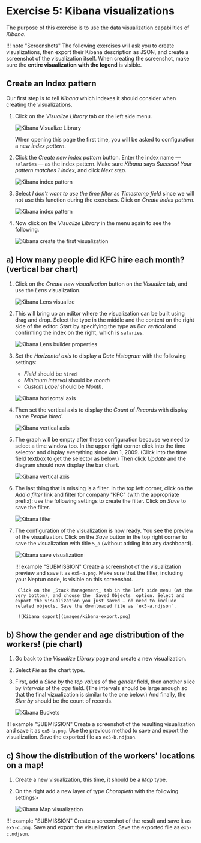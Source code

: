 # Exercise 5: Kibana visualizations

The purpose of this exercise is to use the data visualization capabilities of _Kibana_.

!!! note "Screenshots"
    The following exercises will ask you to create visualizations, then export their Kibana description as JSON, and create a screenshot of the visualization itself. When creating the screenshot, make sure the **entire visualization with the legend** is visible.

## Create an Index pattern

Our first step is to tell _Kibana_ which indexes it should consider when creating the visualizations.

1. Click on the _Visualize Library_ tab on the left side menu.

    ![Kibana Visualize Library](images/kibana-visualize.png)

    When opening this page the first time, you will be asked to configuration a new _index pattern_.

1. Click the _Create new index pattern_ button. Enter the index name — `salaries` — as the index pattern. Make sure _Kibana_ says _Success! Your pattern matches 1 index_, and click _Next step_.

    ![Kibana index pattern](images/kibana-index-pattern-1.png)

1. Select _I don't want to use the time filter_ as _Timestamp field_ since we will not use this function during the exercises. Click on _Create index pattern_.

    ![Kibana index pattern](images/kibana-index-pattern-2.png)

1. Now click on the _Visualize Library_ in the menu again to see the following.

    ![Kibana create the first visualization](images/kibana-create-first-visualization.png)

## a) How many people did KFC hire each month? (vertical bar chart)

1. Click on the _Create new visualization_ button on the _Visualize_ tab, and use the _Lens_ visualization.

    ![Kibana Lens visualize](images/kibana-lens-visualize.png)

1. This will bring up an editor where the visualization can be built using drag and drop. Select the type in the middle and the content on the right side of the editor. Start by specifying the type as _Bar vertical_ and confirming the index on the right, which is `salaries`.

    ![Kibana Lens builder properties](images/kibana-lens-properties.png)

1. Set the _Horizontal axis_ to display a _Date histogram_ with the following settings:

    - _Field_ should be `hired`
    - _Minimum interval_ should be _month_
    - _Custom Label_ should be _Month_.

    ![Kibana horizontal axis](images/kibana-a-horizontal.png)

1. Then set the vertical axis to display the _Count_ of _Records_ with display name _People hired_.

    ![Kibana vertical axis](images/kibana-a-vertical.png)

1. The graph will be empty after these configuration because we need to select a time window too. In the upper right corner click into the time selector and display everything since Jan 1, 2009. (Click into the time field textbox to get the selector as below.) Then click _Update_ and the diagram should now display the bar chart.

    ![Kibana vertical axis](images/kibana-a-timefilter.png)

1. The last thing that is missing is a filter. In the top left corner, click on the _Add a filter_ link and filter for company "KFC" (with the appropriate prefix): use the following settings to create the filter. Click on _Save_ to save the filter.

    ![Kibana filter](images/kibana-a-filter.png)

1. The configuration of the visualization is now ready. You see the preview of the visualization. Click on the _Save_ button in the top right corner to save the visualization with title `5_a` (without adding it to any dashboard).

    ![Kibana save visualization](images/kibana-a-save.png)

    !!! example "SUBMISSION"
        Create a screenshot of the visualization preview and save it as `ex5-a.png`. Make sure that the filter, including your Neptun code, is visible on this screenshot.

        Click on the _Stack Management_ tab in the left side menu (at the very bottom), and choose the _Saved Objects_ option. Select and export the visualization you just saved — no need to include related objects. Save the downloaded file as `ex5-a.ndjson`.

        ![Kibana export](images/kibana-export.png)

## b) Show the gender and age distribution of the workers! (pie chart)

1. Go back to the _Visualize Library_ page and create a new visualization.

1. Select _Pie_ as the chart type.

1. First, add a _Slice by_ the _top values_ of the _gender_ field, then another slice by _intervals_ of the _age_ field. (The intervals should be large anough so that the final vizualization is similar to the one below.) And finally, the _Size by_ should be the count of records.

    ![Kibana Buckets](images/kibana-b-properties.png)

!!! example "SUBMISSION"
    Create a screenshot of the resulting visualization and save it as `ex5-b.png`. Use the previous method to save and export the visualization. Save the exported file as `ex5-b.ndjson`.

## c) Show the distribution of the workers' locations on a map!

1. Create a new visualization, this time, it should be a _Map_ type.

1. On the right add a new layer of type _Choropleth_ with the following settings>

    ![Kibana Map visualization](images/kibana-c.png)

!!! example "SUBMISSION"
    Create a screenshot of the result and save it as `ex5-c.png`. Save and export the visualization. Save the exported file as `ex5-c.ndjson`.
